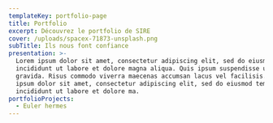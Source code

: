 ```yaml
---
templateKey: portfolio-page
title: Portfolio
excerpt: Découvrez le portfolio de SIRE
cover: /uploads/spacex-71873-unsplash.png
subTitle: Ils nous font confiance
presentation: >-
  Lorem ipsum dolor sit amet, consectetur adipiscing elit, sed do eiusmod tempor
  incididunt ut labore et dolore magna aliqua. Quis ipsum suspendisse ultrices
  gravida. Risus commodo viverra maecenas accumsan lacus vel facilisis. Lorem
  ipsum dolor sit amet, consectetur adipiscing elit, sed do eiusmod tempor
  incididunt ut labore et dolore ma.
portfolioProjects:
  - Euler hermes
---
```


